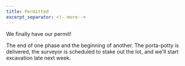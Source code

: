 ```yaml
---
title: Permitted
excerpt_separator: <!--more-->
---
```


We finally have our permit! 

<!--more-->

The end of one phase and the beginning of another. The porta-potty is delivered, the surveyor is scheduled to stake out the lot, and we'll start excavation late next week.
